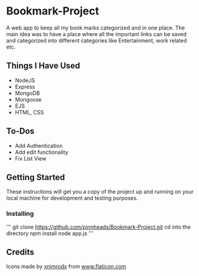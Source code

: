 # Bookmark-Project
A web app to keep all my book marks categorized and in one place. The main idea was to have a place where all the important links can be saved and categorized into different categories like Entertainment, work related etc. 

## Things I Have Used
  - NodeJS
  - Express
  - MongoDB
  - Mongoose
  - EJS
  - HTML, CSS

## To-Dos
  - Add Authentication
  - Add edit functionality
  - Fix List View

## Getting Started
These instructions will get you a copy of the project up and running on your local machine for development and testing purposes.

### Installing
'''
 git clone https://github.com/pinnheads/Bookmark-Project.git
 cd into the directory
 npm install
 node app.js
'''
## Credits
<div>Icons made by <a href="https://www.flaticon.com/authors/xnimrodx" title="xnimrodx">xnimrodx</a> from <a href="https://www.flaticon.com/" title="Flaticon">www.flaticon.com</a></div>